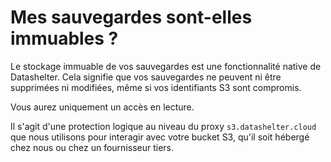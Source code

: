 # Mes sauvegardes sont-elles immuables ?

Le stockage immuable de vos sauvegardes est une fonctionnalité native de Datashelter. Cela signifie que vos sauvegardes ne peuvent ni être supprimées ni modifiées, même si vos identifiants S3 sont compromis.

Vous aurez uniquement un accès en lecture.

Il s'agit d'une protection logique au niveau du proxy `s3.datashelter.cloud` que nous utilisons pour interagir avec votre bucket S3, qu'il soit hébergé chez nous ou chez un fournisseur tiers.
